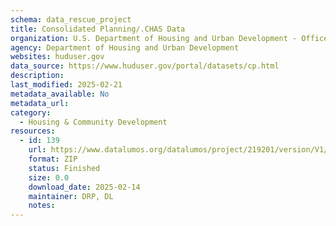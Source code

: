 ```yaml
---
schema: data_rescue_project 
title: Consolidated Planning/.CHAS Data
organization: U.S. Department of Housing and Urban Development - Office of Policy Development and Research
agency: Department of Housing and Urban Development
websites: huduser.gov
data_source: https://www.huduser.gov/portal/datasets/cp.html
description: 
last_modified: 2025-02-21
metadata_available: No
metadata_url: 
category:
  - Housing & Community Development 
resources:
  - id: 139
    url: https://www.datalumos.org/datalumos/project/219201/version/V1/view
    format: ZIP
    status: Finished
    size: 0.0
    download_date: 2025-02-14
    maintainer: DRP, DL
    notes: 
---
```

